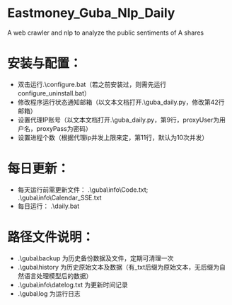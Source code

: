 # Eastmoney_Guba_Nlp_Daily
A web crawler and nlp to analyze the public sentiments of A shares
# 安装与配置：
- 双击运行.\configure.bat（若之前安装过，则需先运行configure_uninstall.bat）
- 修改程序运行状态通知邮箱（以文本文档打开.\guba_daily.py，修改第42行邮箱）
- 设置代理IP账号（以文本文档打开.\guba_daily.py，第9行，proxyUser为用户名，proxyPass为密码）
- 设置进程个数（根据代理ip并发上限来定，第11行，默认为10次并发）
# 每日更新：
- 每天运行前需更新文件：
.\guba\info\Code.txt;
.\guba\info\Calendar_SSE.txt
- 每日运行：
.\daily.bat
# 路径文件说明：
- .\guba\backup 为历史备份数据及文件，定期可清理一次
- .\guba\history 为历史原始文本及数据（有_txt后缀为原始文本，无后缀为自然语言处理模型后的数据）
- .\guba\info\datelog.txt 为更新时间记录
- .\guba\log 为运行日志
